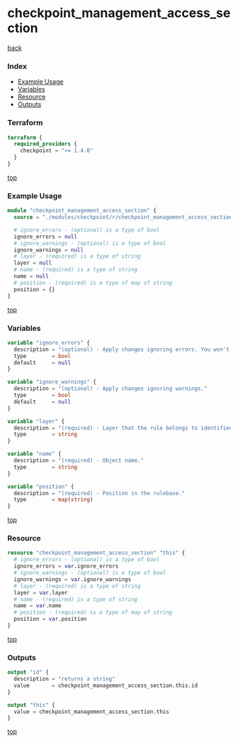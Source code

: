 # checkpoint_management_access_section

[back](../checkpoint.md)

### Index

- [Example Usage](#example-usage)
- [Variables](#variables)
- [Resource](#resource)
- [Outputs](#outputs)

### Terraform

```terraform
terraform {
  required_providers {
    checkpoint = ">= 1.4.0"
  }
}
```

[top](#index)

### Example Usage

```terraform
module "checkpoint_management_access_section" {
  source = "./modules/checkpoint/r/checkpoint_management_access_section"

  # ignore_errors - (optional) is a type of bool
  ignore_errors = null
  # ignore_warnings - (optional) is a type of bool
  ignore_warnings = null
  # layer - (required) is a type of string
  layer = null
  # name - (required) is a type of string
  name = null
  # position - (required) is a type of map of string
  position = {}
}
```

[top](#index)

### Variables

```terraform
variable "ignore_errors" {
  description = "(optional) - Apply changes ignoring errors. You won't be able to publish such a changes. If ignore-warnings flag was omitted - warnings will also be ignored."
  type        = bool
  default     = null
}

variable "ignore_warnings" {
  description = "(optional) - Apply changes ignoring warnings."
  type        = bool
  default     = null
}

variable "layer" {
  description = "(required) - Layer that the rule belongs to identified by the name or UID."
  type        = string
}

variable "name" {
  description = "(required) - Object name."
  type        = string
}

variable "position" {
  description = "(required) - Position in the rulebase."
  type        = map(string)
}
```

[top](#index)

### Resource

```terraform
resource "checkpoint_management_access_section" "this" {
  # ignore_errors - (optional) is a type of bool
  ignore_errors = var.ignore_errors
  # ignore_warnings - (optional) is a type of bool
  ignore_warnings = var.ignore_warnings
  # layer - (required) is a type of string
  layer = var.layer
  # name - (required) is a type of string
  name = var.name
  # position - (required) is a type of map of string
  position = var.position
}
```

[top](#index)

### Outputs

```terraform
output "id" {
  description = "returns a string"
  value       = checkpoint_management_access_section.this.id
}

output "this" {
  value = checkpoint_management_access_section.this
}
```

[top](#index)